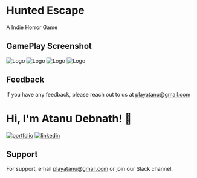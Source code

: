 # Hunted Escape

A Indie Horror Game

## GamePlay Screenshot

![Logo](https://raw.githubusercontent.com/playatanu/hunted-escape/main/Screenshot/herrorescape3..jpg)
![Logo](https://raw.githubusercontent.com/playatanu/hunted-escape/main/Screenshot/herrorescape4.jpg)
![Logo](https://raw.githubusercontent.com/playatanu/hunted-escape/main/Screenshot/herrorescape2.jpg)
![Logo](https://raw.githubusercontent.com/playatanu/hunted-escape/main/Screenshot/herrorescape1.jpg)






## Feedback

If you have any feedback, please reach out to us at playatanu@gmail.com


# Hi, I'm Atanu Debnath! 👋

[![portfolio](https://img.shields.io/badge/my_portfolio-000?style=for-the-badge&logo=ko-fi&logoColor=white)](https://playatanu.github.io/)
[![linkedin](https://img.shields.io/badge/linkedin-0A66C2?style=for-the-badge&logo=linkedin&logoColor=white)](https://www.linkedin.com/playatanu)


## Support

For support, email playatanu@gmail.com or join our Slack channel.



 
